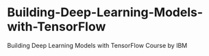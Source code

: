 # Building-Deep-Learning-Models-with-TensorFlow
Building Deep Learning Models with TensorFlow Course by IBM
